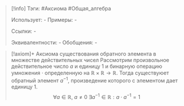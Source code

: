 > [!info]
> Тэги: #Аксиома #Общая_алгебра  
> 
> Использует: *-*
> Примеры: *-*
> 
> Ссылки: *-*
> 
> Эквивалентности: *-*
> Обобщения: *-*

> [!axiom]+ Аксиомa существования обратного элемента в множестве действительных чисел
> Рассмотрим произвольное действительное число $a$ и единицу $1$ и бинарную операцию умножения $\cdot$ определенную на $\mathbb{R \times R \rightarrow R}$. Тогда существуюет обратный элемент $a^{-1}$, произведение которого с элементом дает единицу $1$.
> $$\forall a \in \mathbb R, \; a \neq 0 \; \exists a^{-1} \in \mathbb R: a \cdot a^{-1} = 1$$